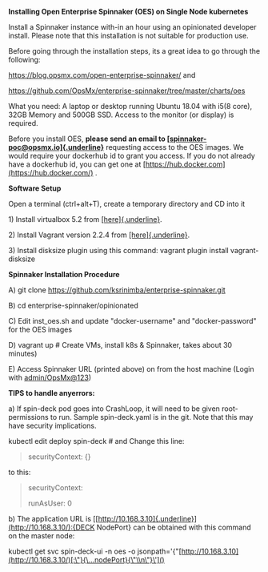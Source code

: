 **Installing Open Enterprise Spinnaker (OES) on Single Node kubernetes**

Install a Spinnaker instance with-in an hour using an opinionated
developer install. Please note that this installation is not suitable
for production use.

Before going through the installation steps, its a great idea to go
through the following:

https://blog.opsmx.com/open-enterprise-spinnaker/ and

https://github.com/OpsMx/enterprise-spinnaker/tree/master/charts/oes

What you need: A laptop or desktop running Ubuntu 18.04 with i5(8 core),
32GB Memory and 500GB SSD. Access to the monitor (or display) is
required.

Before you install OES, **please send an email to
[[spinnaker-poc\@opsmx.io]{.underline}](mailto:spinnaker-poc@opsmx.io)**
requesting access to the OES images. We would require your dockerhub id
to grant you access. If you do not already have a dockerhub id, you can
get one at [https://hub.docker.com](https://hub.docker.com/) .

**Software Setup**

Open a terminal (ctrl+alt+T), create a temporary directory and CD into
it

1\) Install virtualbox 5.2 from
[[here]{.underline}](https://qiita.com/shaching/items/4fcc95f20cff2450aa8f).

2\) Install Vagrant version 2.2.4 from
[[here]{.underline}](https://linuxize.com/post/how-to-install-vagrant-on-ubuntu-18-04).

3\) Install disksize plugin using this command: vagrant plugin install
vagrant-disksize

**Spinnaker Installation Procedure**

A\) git clone <https://github.com/ksrinimba/enterprise-spinnaker.git>

B\) cd enterprise-spinnaker/opinionated

C\) Edit inst\_oes.sh and update "docker-username" and "docker-password"
for the OES images

D\) vagrant up \# Create VMs, install k8s & Spinnaker, takes about 30
minutes)

E\) Access Spinnaker URL (printed above) on from the host machine (Login
with <admin/OpsMx@123>)

**TIPS to handle anyerrors:**

a\) If spin-deck pod goes into CrashLoop, it will need to be given
root-permissions to run. Sample spin-deck.yaml is in the git. Note that
this may have security implications.

kubectl edit deploy spin-deck \# and Change this line:

> securityContext: {}

to this:

> securityContext:
>
> runAsUser: 0

b\) The application URL is
[[http://10.168.3.10]{.underline}](http://10.168.3.10/):{DECK NodePort}
can be obtained with this command on the master node:

kubectl get svc spin-deck-ui -n oes -o
jsonpath=\'{\"[http://10.168.3.10](http://10.168.3.10/)[:\"}{\...nodePort}{\"\\n\"}\']()
